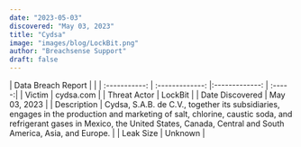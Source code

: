 ```yaml
---
date: "2023-05-03"
discovered: "May 03, 2023"
title: "Cydsa"
image: "images/blog/LockBit.png"
author: "Breachsense Support"
draft: false
---
```


| Data Breach Report           |              | 
| :-----------: | :-------------:     |:-------------:    | :-----:|
| Victim      | cydsa.com      | 
| Threat Actor      | LockBit      | 
| Date Discovered      | May 03, 2023      | 
| Description      | Cydsa, S.A.B. de C.V., together its subsidiaries, engages in the production and marketing of salt, chlorine, caustic soda, and refrigerant gases in Mexico, the United States, Canada, Central and South America, Asia, and Europe.      | 
| Leak Size      | Unknown      | 

